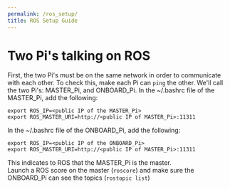 ```yaml
---
permalink: /ros_setup/
title: ROS Setup Guide
---
```


# Two Pi's talking on ROS
First, the two Pi's must be on the same network in order to communicate with each other. To check this, make each Pi can `ping` the other. We'll call the two Pi's: MASTER_Pi, and ONBOARD_Pi.
In the ~/.bashrc file of the MASTER_Pi, add the following:
```
export ROS_IP=<public IP of the MASTER_Pi>
export ROS_MASTER_URI=http://<public IP of MASTER_Pi>:11311
```
In the ~/.bashrc file of the ONBOARD_Pi, add the following:
```
export ROS_IP=<public IP of the ONBOARD_Pi>
export ROS_MASTER_URI=http://<public IP of MASTER_Pi>:11311
```
This indicates to ROS that the MASTER_Pi is the master. \
Launch a ROS score on the master (`roscore`) and make sure the ONBOARD_Pi can see the topics (`rostopic list`)

